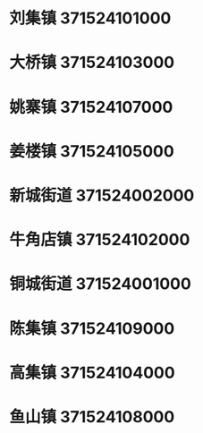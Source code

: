 # 刘集镇 371524101000
# 大桥镇 371524103000
# 姚寨镇 371524107000
# 姜楼镇 371524105000
# 新城街道 371524002000
# 牛角店镇 371524102000
# 铜城街道 371524001000
# 陈集镇 371524109000
# 高集镇 371524104000
# 鱼山镇 371524108000
